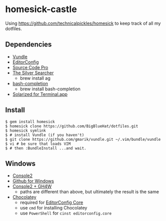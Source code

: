 homesick-castle
===============

Using https://github.com/technicalpickles/homesick to keep track of all my
dotfiles.

## Dependencies

* [Vundle](https://github.com/gmarik/vundle)
* [EditorConfig](http://editorconfig.org/)
* [Source Code Pro](http://sourceforge.net/projects/sourcecodepro.adobe/files/)
* [The Silver Searcher](https://github.com/ggreer/the_silver_searcher)
  * brew install ag
* [bash-completion](http://bash-completion.alioth.debian.org/)
  * brew install bash-completion
* [Solarized for Terminal.app](https://github.com/tomislav/osx-terminal.app-colors-solarized)

## Install

    $ gem install homesick
    $ homesick clone https://github.com/BigBlueHat/dotfiles.git
    $ homesick symlink
    $ # install Vundle (if you haven't)
    $ git clone https://github.com/gmarik/vundle.git ~/.vim/bundle/vundle
    $ vi # be sure that loads VIM
    $ # then :BundleInstall ...and wait.

## Windows

* [Console2](http://www.hanselman.com/blog/Console2ABetterWindowsCommandPrompt.aspx)
* [Github for Windows](https://windows.github.com/)
* [Console2 + GH4W](http://nickberardi.com/using-git-bash-in-console2/)
  * paths are different than above, but ultimately the result is the same
* [Chocolatey](http://chocolatey.org/)
  * required for [EditorConfig Core](http://chocolatey.org/packages/editorconfig.core)
  * use `cmd` for installing Chocolatey
  * use `PowerShell` for `cinst editorconfig.core`
